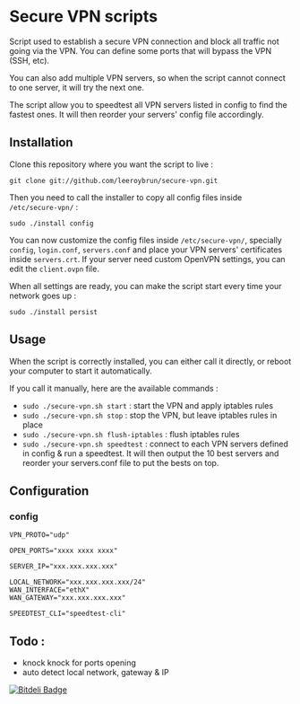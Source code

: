 # Secure VPN scripts
Script used to establish a secure VPN connection and block all traffic not going via the VPN.
You can define some ports that will bypass the VPN (SSH, etc).

You can also add multiple VPN servers, so when the script cannot connect to one server, it will try the next one.

The script allow you to speedtest all VPN servers listed in config to find the fastest ones. It will then reorder your servers' config file accordingly.

## Installation
Clone this repository where you want the script to live :

```shell
git clone git://github.com/leeroybrun/secure-vpn.git
```

Then you need to call the installer to copy all config files inside `/etc/secure-vpn/` :

```shell
sudo ./install config
```

You can now customize the config files inside `/etc/secure-vpn/`, specially `config`, `login.conf`, `servers.conf` and place your VPN servers' certificates inside `servers.crt`.
If your server need custom OpenVPN settings, you can edit the `client.ovpn` file.

When all settings are ready, you can make the script start every time your network goes up :

```shell
sudo ./install persist
```

## Usage

When the script is correctly installed, you can either call it directly, or reboot your computer to start it automatically.

If you call it manually, here are the available commands :

- `sudo ./secure-vpn.sh start` : start the VPN and apply iptables rules
- `sudo ./secure-vpn.sh stop` : stop the VPN, but leave iptables rules in place
- `sudo ./secure-vpn.sh flush-iptables` : flush iptables rules
- `sudo ./secure-vpn.sh speedtest` : connect to each VPN servers defined in config & run a speedtest. It will then output the 10 best servers and reorder your servers.conf file to put the bests on top.

## Configuration

### config

```plain
VPN_PROTO="udp"

OPEN_PORTS="xxxx xxxx xxxx"

SERVER_IP="xxx.xxx.xxx.xxx"

LOCAL_NETWORK="xxx.xxx.xxx.xxx/24"
WAN_INTERFACE="ethX"
WAN_GATEWAY="xxx.xxx.xxx.xxx"

SPEEDTEST_CLI="speedtest-cli"
```

## Todo :
- knock knock for ports opening
- auto detect local network, gateway & IP

[![Bitdeli Badge](https://d2weczhvl823v0.cloudfront.net/leeroybrun/secure-vpn/trend.png)](https://bitdeli.com/free "Bitdeli Badge")
